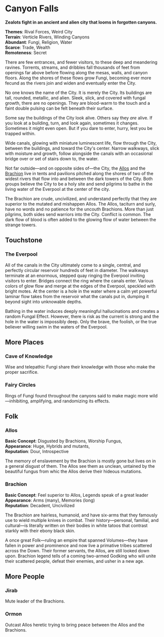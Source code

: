 Canyon Falls
============

**Zealots fight in an ancient and alien city that looms in forgotten canyons.**

**Themes**: Rival Forces, Weird City  
**Terrain**: Verticle Rivers, Winding Canyons  
**Abundant**: Fungi, Religion, Water  
**Scarce**: Trade, Wealth  
**Remoteness**: Secret  

There are few entrances, and fewer visitors, to these deep and meandering ravines. Torrents, streams, and dribbles fall thousands of feet from openings far above before flowing along the mesas, walls, and canyon floors. Along the shores of these flows grow Fungi, becoming ever more fecund as the rivers join and widen and eventually enter the City.

No one knows the name of the City. It is merely the City. Its buildings are tall, rounded, metallic, and alien. Sleek, slick, and covered with fungal growth, there are no openings. They are blood-warm to the touch and a faint double pulsing can be felt beneath their surface.

Some say the buildings of the City look alive. Others say they *are* alive. If you look at a building, turn, and look again, sometimes it changes. Sometimes it might even open. But if you dare to enter, hurry, lest you be trapped within.

Wide canals, glowing with miniature luminescent life, flow through the City, between the buildings, and toward the City's center. Narrow walkways, slick with moisture and growth, follow alongside the canals with an occasional bridge over or set of stairs down to, the water.

Not far outside—and on opposite sides of—the City, the [Allos](#allos) and the [Brachion](#brachion) live in tents and pavilions pitched along the shores of two of the widest rivers that flow into and between the dark towers of the City. Both groups believe the City to be a holy site and send pilgrims to bathe in the living water of the Everpool at the center of the city.

The Brachion are crude, uncivilized, and understand perfectly that they are superior to the mutated and mishappen Allos. The Allos, taciturn and surly, have no words and no patience for the uncouth Brachions. More than just pilgrims, both sides send warriors into the City. Conflict is common. The dark flow of blood is often added to the glowing flow of water between the strange towers.

## Touchstone

### The Everpool

All of the canals in the City ultimately come to a single, central, and perfectly circular reservoir hundreds of feet in diameter. The walkways terminate at an enormous, stepped quay ringing the Everpool inviting visitors to enter. Bridges connect the ring where the canals enter. Various colors of glow flow and merge at the edges of the Everpool, speckled with bright motes. At the center is a hole in the water where a calm yet powerful laminar flow takes from the reservoir what the canals put in, dumping it beyond sight into unknowable depths.

Bathing in the water induces deeply meaningful hallucinations and creates a random Fungal Effect. However, there is risk as the current is strong and the hole in the water is impossibly deep. Only the brave, the foolish, or the true believer willing swim in the waters of the Everpool.

## More Places

### Cave of Knowledge

Wise and telepathic Fungi share their knowledge with those who make the proper sacrifice.

### Fairy Circles

Rings of Fungi found throughout the canyons said to make magic more wild—inhibiting, amplifying, and randomizing its effects.

## Folk

### Allos

**Basic Concept**: Disgusted by Brachions, Worship Fungus,  
**Appearance**: Huge, Hybrids and mutants,  
**Reputation**: Dour, Introspective  

The memory of enslavement by the Brachion is mostly gone but lives on in a general disgust of them. The Allos see them as unclean, untained by the beautiful fungus from whic the Allos derive their hideous mutations.


### Brachion

**Basic Concept**: Feel superior to Allos, Legends speak of a great leader  
**Appearance**: Arms (many), Memories (long)  
**Reputation**: Decadent, Uncivilized  

The Brachion are hairless, humanoid, and have six-arms that they famously use to wield multiple knives in combat. Their history—personal, familial, and cultural—is literally written on their bodies in white tatoos that contrast starkly with their ebony black skin.

A once great Folk—ruling an empire that spanned Volumes—they have fallen in power and prominence and now live a primative tribes scattered across the Down. Their former servants, the Allos, are still looked down upon. Brachion legend tells of a coming two-armed Godking who will unite their scattered people, defeat their enemies, and usher in a new age.


## More People

### Jirab

Mute leader of the Brachions.

### Ormon

Outcast Allos heretic trying to bring peace between the Allos and the Brachions.
